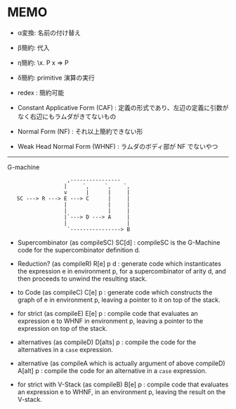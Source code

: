 # MEMO

* α変換: 名前の付け替え
* β簡約: 代入
* η簡約: \x. P x => P
* δ簡約: primitive 演算の実行

* redex : 簡約可能
* Constant Applicative Form (CAF) : 定義の形式であり、左辺の定義に引数がなく右辺にもラムダがきてないもの
* Normal Form (NF) : それ以上簡約できない形
* Weak Head Normal Form (WHNF) : ラムダのボディ部が NF でないやつ


----
G-machine

```
                   ,----------------
                  |     `,     `,    `,
                  v      |      |     |
   SC ---> R ---> E ---> C      |     |
                  |             |     |
                  |             |     |
                  |`---> D ---> A     |
                  |                   |
                   `----------------> B
```

* Supercombinator (as compileSC)
SC[d] : compileSC is the G-Machine code for the supercombinator definition d.

* Reduction? (as compileR)
R[e] p d : generate code which instanticates the expression e in environment p,
           for a supercombinator of arity d,
		   and then proceeds to unwind the resulting stack.

* to Code (as compileC)
C[e] p : generate code which constructs the graph of e in environment p,
         leaving a pointer to it on top of the stack.

* for strict (as compileE)
E[e] p : compile code that evaluates an expression e to WHNF in environment p,
         leaving a pointer to the expression on top of the stack.

* alternatives (as compileD)
D[alts] p : compile the code for the alternatives in a `case` expression.

* alternative (as compileA which is actually argument of above compileD)
A[alt] p : compile the code for an alternative in a `case` expression.

* for strict with V-Stack (as compileB)
B[e] p : compile code that evaluates an expression e to WHNF, in an environment p,
         leaving the result on the V-stack.
